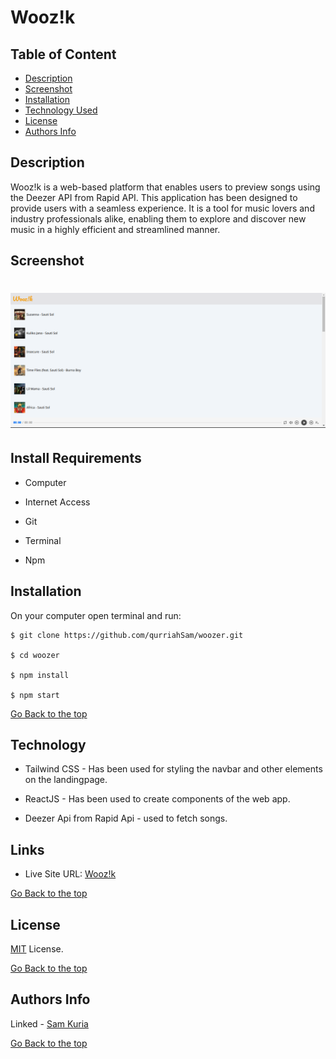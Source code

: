 # Wooz!k

## Table of Content

- [Description](#description)
- [Screenshot](#screenshot)
- [Installation](#install-requirements)
- [Technology Used](#technology)
- [License](#license)
- [Authors Info](#authors-Info)

## Description

Wooz!k is a web-based platform that enables users to preview songs using the Deezer API from Rapid API. This application has been designed to provide users with a seamless experience. It is a tool for music lovers and industry professionals alike, enabling them to explore and discover new music in a highly efficient and streamlined manner.

## Screenshot

# <p align=center><img src = "./src/img/Screenshot.png" width=700px></p>

## Install Requirements

- Computer

- Internet Access

- Git

- Terminal

- Npm

## Installation

On your computer open terminal and run:

    $ git clone https://github.com/qurriahSam/woozer.git

    $ cd woozer

    $ npm install

    $ npm start

[Go Back to the top](#Wooz!ki)

## Technology

- Tailwind CSS - Has been used for styling the navbar and other elements on the landingpage.

- ReactJS - Has been used to create components of the web app.

- Deezer Api from Rapid Api - used to fetch songs.

## Links

- Live Site URL: [Wooz!k](https://woozer.vercel.app/)

[Go Back to the top](#Wooz!k)

## License

[MIT](./LICENSE) License.

[Go Back to the top](#Wooz!k)

## Authors Info

Linked - [Sam Kuria](https://www.linkedin.com/in/sam-kuria-0904b01a1)

[Go Back to the top](#Wooz!k)

